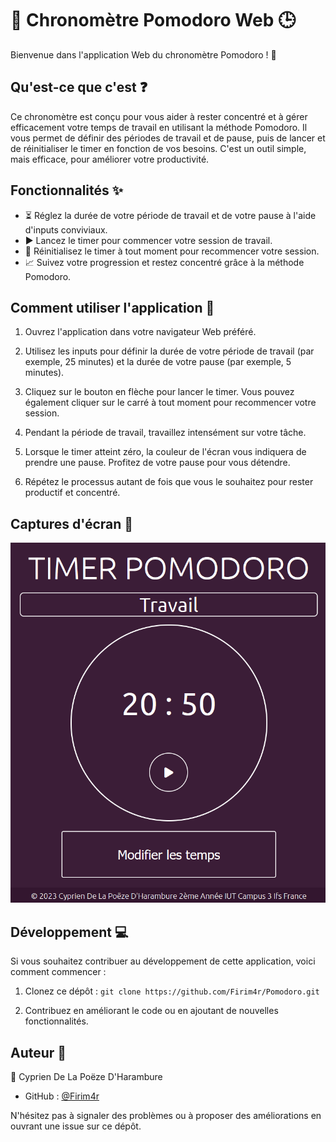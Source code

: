 # 🍅 Chronomètre Pomodoro Web 🕒

Bienvenue dans l'application Web du chronomètre Pomodoro ! 🚀

## Qu'est-ce que c'est ❓

Ce chronomètre est conçu pour vous aider à rester concentré et à gérer efficacement votre temps de travail en utilisant la méthode Pomodoro. Il vous permet de définir des périodes de travail et de pause, puis de lancer et de réinitialiser le timer en fonction de vos besoins. C'est un outil simple, mais efficace, pour améliorer votre productivité.

## Fonctionnalités ✨

- ⏳ Réglez la durée de votre période de travail et de votre pause à l'aide d'inputs conviviaux.
- ▶️ Lancez le timer pour commencer votre session de travail.
- 🔄 Réinitialisez le timer à tout moment pour recommencer votre session.
- 📈 Suivez votre progression et restez concentré grâce à la méthode Pomodoro.

## Comment utiliser l'application 📝

1. Ouvrez l'application dans votre navigateur Web préféré.

2. Utilisez les inputs pour définir la durée de votre période de travail (par exemple, 25 minutes) et la durée de votre pause (par exemple, 5 minutes).

3. Cliquez sur le bouton en flèche pour lancer le timer. Vous pouvez également cliquer sur le carré à tout moment pour recommencer votre session.

4. Pendant la période de travail, travaillez intensément sur votre tâche.

5. Lorsque le timer atteint zéro, la couleur de l'écran vous indiquera de prendre une pause. Profitez de votre pause pour vous détendre.

6. Répétez le processus autant de fois que vous le souhaitez pour rester productif et concentré.

## Captures d'écran 📸

![Capture d'écran de l'application](img/Pomodoro.PNG)

## Développement 💻

Si vous souhaitez contribuer au développement de cette application, voici comment commencer :

1. Clonez ce dépôt : `git clone https://github.com/Firim4r/Pomodoro.git`

2. Contribuez en améliorant le code ou en ajoutant de nouvelles fonctionnalités.

## Auteur 👤

👤 Cyprien De La Poëze D'Harambure
- GitHub : [@Firim4r ](https://github.com/Firim4r)

N'hésitez pas à signaler des problèmes ou à proposer des améliorations en ouvrant une issue sur ce dépôt.
